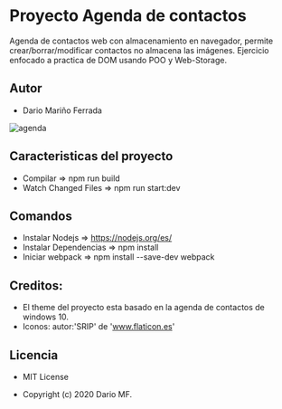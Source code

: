 # Proyecto Agenda de contactos
Agenda de contactos web con almacenamiento en navegador, permite crear/borrar/modificar contactos no almacena las imágenes.
Ejercicio enfocado a practica de DOM usando POO y Web-Storage. 

## Autor
- Dario Mariño Ferrada

![agenda](https://user-images.githubusercontent.com/44214019/88447449-ae3b5780-ce33-11ea-87ac-1096689d2376.jpg)

## Caracteristicas del proyecto
- Compilar               => npm run build
- Watch Changed Files    => npm run start:dev

## Comandos
- Instalar Nodejs        => https://nodejs.org/es/
- Instalar Dependencias  => npm install
- Iniciar webpack        => npm install --save-dev webpack

## Creditos: 
- El theme del proyecto esta basado en la agenda de contactos de windows 10.
- Iconos: autor:'SRIP' de 'www.flaticon.es'

## Licencia
- MIT License

- Copyright (c) 2020 Dario MF.
